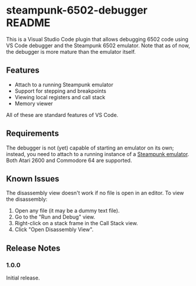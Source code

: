 # steampunk-6502-debugger README

This is a Visual Studio Code plugin that allows debugging 6502 code using VS Code debugger and the Steampunk 6502 emulator. Note that as of now, the debugger is more mature than the emulator itself.

## Features

* Attach to a running Steampunk emulator
* Support for stepping and breakpoints
* Viewing local registers and call stack
* Memory viewer

All of these are standard features of VS Code.

## Requirements

The debugger is not (yet) capable of starting an emulator on its own; instead, you need to attach to a running instance of a [Steampunk emulator](https://github.com/bl-nero/steampunk). Both Atari 2600 and Commodore 64 are supported.

## Known Issues

The disassembly view doesn't work if no file is open in an editor. To view the disassembly:

1. Open any file (it may be a dummy text file).
2. Go to the "Run and Debug" view.
3. Right-click on a stack frame in the Call Stack view.
4. Click "Open Disassembly View".

## Release Notes

### 1.0.0

Initial release.
